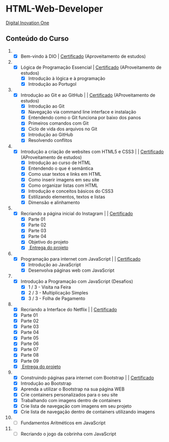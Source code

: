 # HTML-Web-Developer

<a href="https://web.digitalinnovation.one/track/html-web-developer?tab=path">Digital Inovation One</a>

## Conteúdo do Curso
  
1. - [x] Bem-vindo à DIO | <a href="https://certificates.digitalinnovation.one/FC383395">Certificado</a> (Aproveitamento de estudos)
2. - [x] Lógica de Programação Essencial | <a href="https://certificates.digitalinnovation.one/E652CC53">Certificado</a> (AProveitamento de estudos)
     - [x] Introdução à lógica e à programação
     - [x] Introdução ao Portugol
3. - [x] Introdução ao Git e ao GitHub | | <a href="https://certificates.digitalinnovation.one/FDDB10F1">Certificado</a> (AProveitamento de estudos)
     - [x] Introdução ao Git
     - [x] Navegação via command line interface e instalação
     - [x] Entendendo como o Git funciona por baixo dos panos
     - [x] Primeiros comandos com Git
     - [x] Ciclo de vida dos arquivos no Git
     - [x] Introdução ao GitHub
     - [x] Resolvendo conflitos
4. - [x] Introdução a criação de websites com HTML5 e CSS3 | | <a href="https://certificates.digitalinnovation.one/31BC49E0">Certificado</a> (AProveitamento de estudos)
     - [x] Introdução ao curso de HTML
     - [x]  Entendendo o que é semântica
     - [x]  Como usar textos e links em HTML
     - [x]  Como inserir imagens em seu site
     - [x]  Como organizar listas com HTML
     - [x]  Introdução e conceitos básicos do CSS3
     - [x]  Estilizando elementos, textos e listas
     - [x]  Dimensão e alinhamento
5. - [x] Recriando a página inicial do Instagram | | <a href="https://certificates.digitalinnovation.one/F23C996B"> Certificado </a> 
     - [x] Parte 01
     - [x] Parte 02
     - [x] Parte 03
     - [x] Parte 04
     - [x] Objetivo do projeto
     - [x] <a href="https://github.com/marcossouz/HTML-Web-Developer/tree/main/instagram"> Entrega do projeto </a>
6. - [x] Programação para internet com JavaScript | | <a href="https://certificates.digitalinnovation.one/B5378D82"> Certificado </a> 
     - [x] Introdução ao JavaScript
     - [x] Desenvolva páginas web com JavaScript
9. - [x] Introdução a Programação com JavaScript (Desafios)
     - [x] 1 / 3 - Visita na Feira
     - [x] 2 / 3 - Multiplicação Simples
     - [x] 3 / 3 - Folha de Pagamento
11. - [x] Recriando a Interface do Netflix | | <a href="https://certificates.digitalinnovation.one/BD258302"> Certificado </a> 
     - [x] Parte 01
     - [x] Parte 02
     - [x] Parte 03
     - [x] Parte 04
     - [x] Parte 05
     - [x] Parte 06
     - [x] Parte 07
     - [x] Parte 08
     - [x] Parte 09
     - [x] <a href="https://github.com/marcossouz/HTML-Web-Developer/tree/main/netflix-clone"> Entrega do projeto </a>
12. - [x] Construindo páginas para internet com Bootstrap | | <a href="https://certificates.digitalinnovation.one/C76A589D"> Certificado </a> 
     - [x] Introdução ao Bootstrap
     - [x] Aprenda a utilizar o Bootstrap na sua página WEB
     - [x] Crie containers personalizados para o seu site
     - [x] Trabalhando com imagens dentro de containers
     - [x] Crie lista de navegação com imagens em seu projeto
     - [x] Crie lista de navegação dentro de containers utilizando imagens
14. - [ ] Fundamentos Aritméticos em JavaScript
15. - [ ] Recriando o jogo da cobrinha com JavaScript
